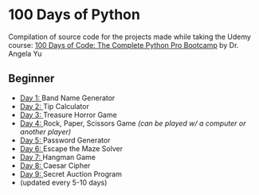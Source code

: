 # 100 Days of Python

Compilation of source code for the projects made while taking the Udemy course: [100 Days of Code: The Complete Python Pro Bootcamp](https://www.udemy.com/course/100-days-of-code/) by Dr. Angela Yu

## Beginner

- [Day 1: ](<https://github.com/xialuna/100-Days-of-Python/tree/main/Beginner%20(Day%201-14)/Day%201%20-%20Band%20Name%20Generator>) Band Name Generator
- [Day 2: ](<https://github.com/xialuna/100-Days-of-Python/tree/main/Beginner%20(Day%201-14)/Day%202%20-%20Tip%20Calculator>) Tip Calculator
- [Day 3: ](<https://github.com/xialuna/100-Days-of-Python/tree/main/Beginner%20(Day%201-14)/Day%203%20-%20Treasure%20Horror%20Game>) Treasure Horror Game
- [Day 4: ](<https://github.com/xialuna/100-Days-of-Python/tree/main/Beginner%20(Day%201-14)/Day%204%20-%20Rock%2C%20Paper%2C%20Scissors%20Game>) Rock, Paper, Scissors Game _(can be played w/ a computer or another player)_
- [Day 5: ](<https://github.com/xialuna/100-Days-of-Python/tree/main/Beginner%20(Day%201-14)/Day%205%20-%20Password%20Generator>) Password Generator
- [Day 6: ](<https://github.com/xialuna/100-Days-of-Python/tree/main/Beginner%20(Day%201-14)/Day%206%20-%20Escape%20the%20Maze%20Solver>)Escape the Maze Solver
- [Day 7: ](<https://github.com/xialuna/100-Days-of-Python/tree/main/Beginner%20(Day%201-14)/Day%207%20-%20Hangman%20Game>) Hangman Game
- [Day 8: ](<https://github.com/xialuna/100-Days-of-Python/tree/main/Beginner%20(Day%201-14)/Day%208%20-%20Caesar%20Cipher>) Caesar Cipher
- [Day 9: ](<https://github.com/xialuna/100-Days-of-Python/tree/main/Beginner%20(Day%201-14)/Day%209%20-%20Secret%20Auction%20Program>) Secret Auction Program
- (updated every 5-10 days)
